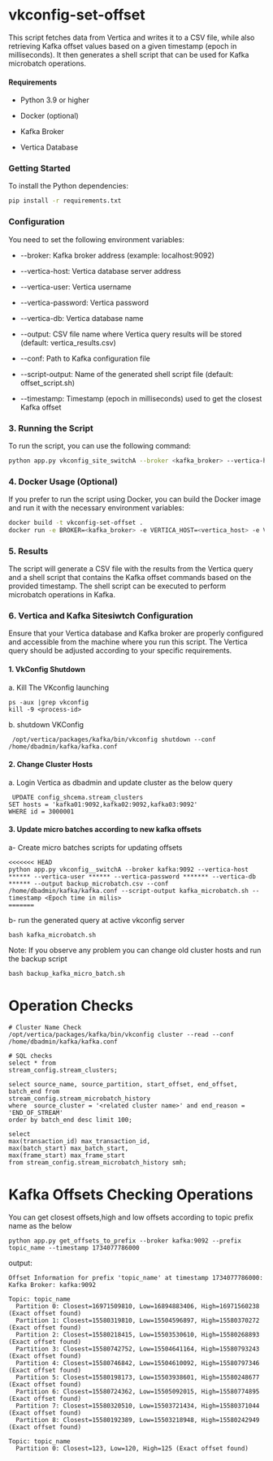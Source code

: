 # vkconfig-set-offset
This script fetches data from Vertica and writes it to a CSV file, while also retrieving Kafka offset values based on a given timestamp (epoch in milliseconds). It then generates a shell script that can be used for Kafka microbatch operations.

#### Requirements
- Python 3.9 or higher

- Docker (optional)

- Kafka Broker

- Vertica Database

### Getting Started
To install the Python dependencies:
```bash
pip install -r requirements.txt
``` 

### Configuration
You need to set the following environment variables:

- --broker: Kafka broker address (example: localhost:9092)

- --vertica-host: Vertica database server address

- --vertica-user: Vertica username

- --vertica-password: Vertica password

- --vertica-db: Vertica database name

- --output: CSV file name where Vertica query results will be stored (default: vertica_results.csv)

- --conf: Path to Kafka configuration file

- --script-output: Name of the generated shell script file (default: offset_script.sh)

- --timestamp: Timestamp (epoch in milliseconds) used to get the closest Kafka offset

### 3. Running the Script
To run the script, you can use the following command:

```bash
python app.py vkconfig_site_switchA --broker <kafka_broker> --vertica-host <vertica_host> --vertica-user <vertica_user> --vertica-password <vertica_password> --vertica-db <vertica_db> --conf <config_file> --timestamp <timestamp>
```

### 4. Docker Usage (Optional)
If you prefer to run the script using Docker, you can build the Docker image and run it with the necessary environment variables:
```bash
docker build -t vkconfig-set-offset .
docker run -e BROKER=<kafka_broker> -e VERTICA_HOST=<vertica_host> -e VERTICA_USER=<vertica_user> -e VERTICA_PASSWORD=<vertica_password> -e VERTICA_DB=<vertica_db> -e OUTPUT=vertica_results.csv -e CONF=<config_file> -e SCRIPT_OUTPUT=offset_script.sh -e TIMESTAMP=<timestamp> vkconfig-set-offset
``` 
### 5. Results
The script will generate a CSV file with the results from the Vertica query and a shell script   that contains the Kafka offset commands based on the provided timestamp. The shell script can be executed to perform microbatch operations in Kafka.   
 
### 6. Vertica and Kafka Sitesiwtch Configuration
Ensure that your Vertica database and Kafka broker are properly configured and accessible from the machine where you run this script. The Vertica query should be adjusted according to your specific requirements. 

#### 1. VkConfig Shutdown
a.  Kill The VKconfig launching
```shell
ps -aux |grep vkconfig
kill -9 <process-id>
```
b. shutdown VKConfig
```shell
 /opt/vertica/packages/kafka/bin/vkconfig shutdown --conf /home/dbadmin/kafka/kafka.conf
```
#### 2. Change Cluster Hosts
a.  Login Vertica as dbadmin and update cluster as the below query
```shell
 UPDATE config_shcema.stream_clusters
SET hosts = 'kafka01:9092,kafka02:9092,kafka03:9092'
WHERE id = 3000001
```

#### 3. Update micro batches according to new kafka offsets
a- Create micro batches scripts for updating offsets
```shell
<<<<<<< HEAD
python app.py vkconfig__switchA --broker kafka:9092 --vertica-host ****** --vertica-user ****** --vertica-password ******* --vertica-db ****** --output backup_microbatch.csv --conf /home/dbadmin/kafka/kafka.conf --script-output kafka_microbatch.sh --timestamp <Epoch time in milis>
=======

```

b- run the generated query at active vkconfig server

```shell
bash kafka_microbatch.sh
```

Note: If you observe any problem you can change old cluster hosts and run the backup script
```shell
bash backup_kafka_micro_batch.sh
```
#  Operation Checks


```shell
# Cluster Name Check
/opt/vertica/packages/kafka/bin/vkconfig cluster --read --conf /home/dbadmin/kafka/kafka.conf

# SQL checks
select * from
stream_config.stream_clusters;

select source_name, source_partition, start_offset, end_offset, batch_end from
stream_config.stream_microbatch_history
where  source_cluster = '<related cluster name>' and end_reason = 'END_OF_STREAM'
order by batch_end desc limit 100;

select
max(transaction_id) max_transaction_id,
max(batch_start) max_batch_start,
max(frame_start) max_frame_start
from stream_config.stream_microbatch_history smh;

```


#  Kafka Offsets Checking Operations
You can get closest offsets,high and low offsets according to topic prefix name as the below
```shell
python app.py get_offsets_to_prefix --broker kafka:9092 --prefix topic_name --timestamp 1734077786000
```
output:
```shell
Offset Information for prefix 'topic_name' at timestamp 1734077786000:
Kafka Broker: kafka:9092

Topic: topic_name
  Partition 0: Closest=16971509810, Low=16894883406, High=16971560238 (Exact offset found)
  Partition 1: Closest=15580319810, Low=15504596897, High=15580370272 (Exact offset found)
  Partition 2: Closest=15580218415, Low=15503530610, High=15580268893 (Exact offset found)
  Partition 3: Closest=15580742752, Low=15504641164, High=15580793243 (Exact offset found)
  Partition 4: Closest=15580746842, Low=15504610092, High=15580797346 (Exact offset found)
  Partition 5: Closest=15580198173, Low=15503938601, High=15580248677 (Exact offset found)
  Partition 6: Closest=15580724362, Low=15505092015, High=15580774895 (Exact offset found)
  Partition 7: Closest=15580320510, Low=15503721434, High=15580371044 (Exact offset found)
  Partition 8: Closest=15580192389, Low=15503218948, High=15580242949 (Exact offset found)
  
Topic: topic_name
  Partition 0: Closest=123, Low=120, High=125 (Exact offset found)
 
```
